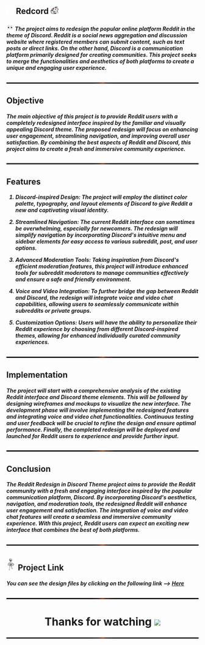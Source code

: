 <h2 align="left"><img src="https://github.com/urfavcrow23/Redcord/blob/main/Redcord/5542-discord-clyde-gif.gif?raw=true" width="20"> <b>Redcord</b> <img src="https://github.com/urfavcrow23/Redcord/blob/main/Redcord/reddit.gif?raw=true" width="20"></h2>
<h4 align="left"><img src="https://github.com/urfavcrow23/QuizApp/blob/main/Images/eyes_1f440.gif?raw=true" width="19"
  
  <i> The project aims to redesign the popular online platform Reddit in the theme of Discord. Reddit is a social news aggregation and discussion website where registered members can submit content, such as text posts or direct links. On the other hand, Discord is a communication platform primarily designed for creating communities. This project seeks to merge the functionalities and aesthetics of both platforms to create a unique and engaging user experience.
 </i></h4>
<!-- <h1 align="center"><img src="https://github.com/urfavcrow23/QuizApp/blob/main/Images/Phone-screens-%5Bremix%5D.gif?raw=true" style="width:50%;"></h1> -->

<img src="https://github.com/urfavcrow23/Redcord/blob/main/Redcord/tr669qcLKR.gif?raw=true" height=3px width=100% >


<h2 align="left">Objective</h2>
<h4 align="left">  <i> 
  The main objective of this project is to provide Reddit users with a completely redesigned interface inspired by the familiar and visually appealing Discord theme. The proposed redesign will focus on enhancing user engagement, streamlining navigation, and improving overall user satisfaction. By combining the best aspects of Reddit and Discord, this project aims to create a fresh and immersive community experience.
 </i> </h4>

<img src="https://github.com/urfavcrow23/Redcord/blob/main/Redcord/tr669qcLKR.gif?raw=true" height=3px width=100% >
 
<h2 align="left">Features</h2>
<h4 align="left">  <i> 
  
1. Discord-inspired Design: The project will employ the distinct color palette, typography, and layout elements of Discord to give Reddit a new and captivating visual identity.

2. Streamlined Navigation: The current Reddit interface can sometimes be overwhelming, especially for newcomers. The redesign will simplify navigation by incorporating Discord's intuitive menu and sidebar elements for easy access to various subreddit, post, and user options.

3. Advanced Moderation Tools: Taking inspiration from Discord's efficient moderation features, this project will introduce enhanced tools for subreddit moderators to manage communities effectively and ensure a safe and friendly environment.

4. Voice and Video Integration: To further bridge the gap between Reddit and Discord, the redesign will integrate voice and video chat capabilities, allowing users to seamlessly communicate within subreddits or private groups.

5. Customization Options: Users will have the ability to personalize their Reddit experience by choosing from different Discord-inspired themes, allowing for enhanced individually curated community experiences.

 </i> </h4>

<img src="https://github.com/urfavcrow23/Redcord/blob/main/Redcord/tr669qcLKR.gif?raw=true" height=3px width=100% >

 <h2 align="left">Implementation</h2>
<h4 align="left">  <i> 
  
The project will start with a comprehensive analysis of the existing Reddit interface and Discord theme elements. This will be followed by designing wireframes and mockups to visualize the new interface. The development phase will involve implementing the redesigned features and integrating voice and video chat functionalities. Continuous testing and user feedback will be crucial to refine the design and ensure optimal performance. Finally, the completed redesign will be deployed and launched for Reddit users to experience and provide further input.

 </i> </h4>
<img src="https://github.com/urfavcrow23/Redcord/blob/main/Redcord/tr669qcLKR.gif?raw=true" height=3px width=100% >
 <h2 align="left">Conclusion</h2>
 <h4><i>
The Reddit Redesign in Discord Theme project aims to provide the Reddit community with a fresh and engaging interface inspired by the popular communication platform, Discord. By incorporating Discord's aesthetics, navigation, and moderation tools, the redesigned Reddit will enhance user engagement and satisfaction. The integration of voice and video chat features will create a seamless and immersive community experience. With this project, Reddit users can expect an exciting new interface that combines the best of both platforms.
 </i></h4>
<img src="https://github.com/urfavcrow23/Redcord/blob/main/Redcord/tr669qcLKR.gif?raw=true" height=3px width=100% >


 <h2 align="left"> <img src="https://github.com/urfavcrow23/QuizApp/blob/main/Images/monophy.gif?raw=true" width="25">  Project Link </h2>
  <h4><i> You can see the design files by clicking on the following link --> 
    <a href="https://www.figma.com/file/qkezQNGIAwe6LXslw28ZLs?type=design" target="_blank">Here</a>
 </i></h4>

<img src="https://github.com/urfavcrow23/Redcord/blob/main/Redcord/tr669qcLKR.gif?raw=true" height=3px width=100% >


  <h1 align="center"> Thanks for watching  <img src="https://github.com/urfavcrow23/QuizApp/blob/main/Images/giphy.gif?raw=true" width="20"> 


<img src="https://github.com/urfavcrow23/Redcord/blob/main/Redcord/tr669qcLKR.gif?raw=true" height=3px width=100% >
